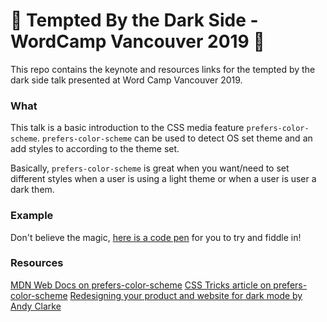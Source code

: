 # 🌚 Tempted By the Dark Side - WordCamp Vancouver 2019 🌚

This repo contains the keynote and resources links for the tempted by the dark side talk presented at Word Camp Vancouver 2019.

### What

This talk is a basic introduction to the CSS media feature `prefers-color-scheme`. `prefers-color-scheme` can be used to detect OS set theme and an add styles to according to the theme set.

Basically, `prefers-color-scheme` is great when you want/need to set different styles when a user is using a light theme or when a user is user a dark them.

### Example

Don't believe the magic, [here is a code pen]() for you to try and fiddle in!

### Resources

[MDN Web Docs on prefers-color-scheme](https://developer.mozilla.org/en-US/docs/Web/CSS/@media/prefers-color-scheme)
[CSS Tricks article on prefers-color-scheme](https://css-tricks.com/dark-modes-with-css/)
[Redesigning your product and website for dark mode by Andy Clarke](https://stuffandnonsense.co.uk/blog/redesigning-your-product-and-website-for-dark-mode)
